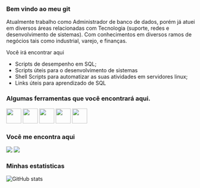 ### Bem vindo ao meu git
Atualmente trabalho como Administrador de banco de dados, porém já atuei em diversos áreas relacionadas com Tecnologia (suporte, redes e desenvolvimento de sistemas).
Com conhecimentos em diversos ramos de negócios tais como industrial, varejo, e finanças.

Você irá encontrar aqui
- Scripts de desempenho em SQL;
- Scripts úteis para o desenvolvimento de sistemas
- Shell Scripts para automatizar as suas atividades em servidores linux;
- Links úteis para aprendizado de SQL

### Algumas ferramentas que você encontrará aqui.

<div style="display: inline">
   <a href="https://www.postgresql.org/" target="_blank"><img width='40' height='40' src="https://cdn.jsdelivr.net/gh/devicons/devicon/icons/postgresql/postgresql-original-wordmark.svg" /></a>
   <a href="https://www.microsoft.com/pt-br/sql-server" target="_blank"><img width='40' height='40' src="https://cdn.jsdelivr.net/gh/devicons/devicon/icons/microsoftsqlserver/microsoftsqlserver-plain.svg" /></a>
   <a href="https://www.oracle.com/br/database/" target="_blank"><img width='40' height='40' src="https://cdn.jsdelivr.net/gh/devicons/devicon/icons/oracle/oracle-original.svg" /></a>
   <a href="https://www.debian.org/" target="_blank"><img width='40' height='40' src="https://cdn.jsdelivr.net/gh/devicons/devicon/icons/debian/debian-original-wordmark.svg" /></a>
   <a href="https://www.php.net/" target="_blank"><img width='40' height='40' src="https://cdn.jsdelivr.net/gh/devicons/devicon/icons/php/php-original.svg" /></a>
</div>

### Você me encontra aqui
<div style="display: inline">
   <a href="https://github.com/TatoSousa" target="_blank"><img src='https://img.shields.io/badge/github-%23121011.svg?style=for-the-badge&logo=github&logoColor=white' /></a>
   <a href="https://www.linkedin.com/in/edersousa/" target="_blank"><img src='https://img.shields.io/badge/linkedin-%230077B5.svg?style=for-the-badge&logo=linkedin&logoColor=white)' /></a>
</div>

### Minhas estatisticas
![GitHub stats](https://github-readme-stats.vercel.app/api?username=TatoSousa&show_icons=true)

